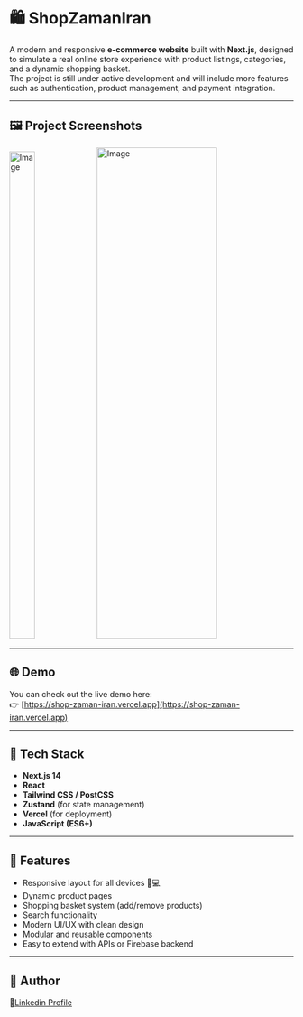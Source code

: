 # 🛍️ ShopZamanIran

A modern and responsive **e-commerce website** built with **Next.js**, designed to simulate a real online store experience with product listings, categories, and a dynamic shopping basket.  
The project is still under active development and will include more features such as authentication, product management, and payment integration.

---

## 🖼️ Project Screenshots

<div class="flex width="100%">
   <img width="30%" height="863" alt="Image" src="https://github.com/user-attachments/assets/448da65b-cfd0-453f-9798-351f80277f87" />


   <img width="65%" height="870" alt="Image" src="https://github.com/user-attachments/assets/912d72e0-2f5b-40f3-9a22-c33b57b1d75c" />
</div>




---

## 🌐 Demo

You can check out the live demo here:  
👉 [https://shop-zaman-iran.vercel.app](https://shop-zaman-iran.vercel.app)

---

## 🧠 Tech Stack

- **Next.js 14**
- **React**
- **Tailwind CSS / PostCSS**
- **Zustand** (for state management)
- **Vercel** (for deployment)
- **JavaScript (ES6+)**

---

## 🚀 Features

- Responsive layout for all devices 📱💻  
- Dynamic product pages  
- Shopping basket system (add/remove products)  
- Search functionality  
- Modern UI/UX with clean design  
- Modular and reusable components  
- Easy to extend with APIs or Firebase backend  

---

## 👤 Author

💎[Linkedin Profile](https://www.linkedin.com/hoseinmohammadi-dev)

